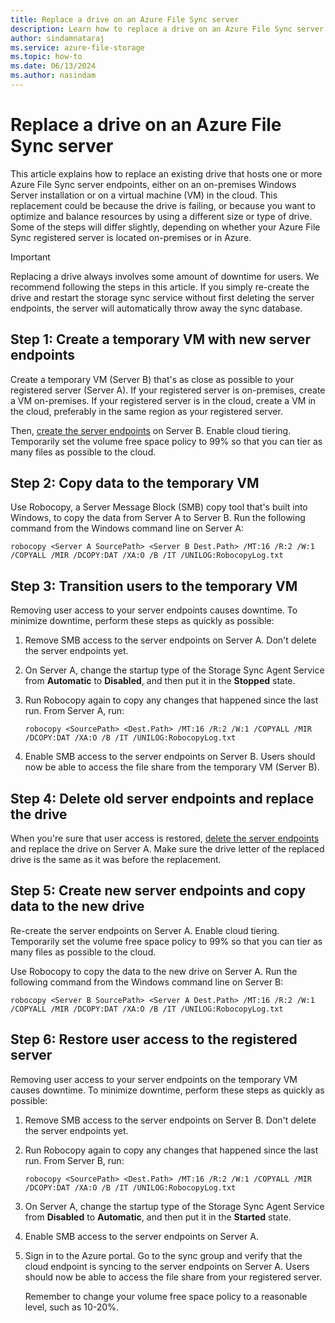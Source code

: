 ```yaml
---
title: Replace a drive on an Azure File Sync server
description: Learn how to replace a drive on an Azure File Sync server because of hardware decommissioning, optimization, or end of support. 
author: sindamnataraj
ms.service: azure-file-storage
ms.topic: how-to
ms.date: 06/13/2024
ms.author: nasindam
---
```


# Replace a drive on an Azure File Sync server

This article explains how to replace an existing drive that hosts one or more Azure File Sync server endpoints, either on an on-premises Windows Server installation or on a virtual machine (VM) in the cloud. This replacement could be because the drive is failing, or because you want to optimize and balance resources by using a different size or type of drive. Some of the steps will differ slightly, depending on whether your Azure File Sync registered server is located on-premises or in Azure.

> [!IMPORTANT]
> Replacing a drive always involves some amount of downtime for users. We recommend following the steps in this article. If you simply re-create the drive and restart the storage sync service without first deleting the server endpoints, the server will automatically throw away the sync database.

## Step 1: Create a temporary VM with new server endpoints

Create a temporary VM (Server B) that's as close as possible to your registered server (Server A). If your registered server is on-premises, create a VM on-premises. If your registered server is in the cloud, create a VM in the cloud, preferably in the same region as your registered server.

Then, [create the server endpoints](file-sync-server-endpoint-create.md) on Server B. Enable cloud tiering. Temporarily set the volume free space policy to 99% so that you can tier as many files as possible to the cloud.

## Step 2: Copy data to the temporary VM

Use Robocopy, a Server Message Block (SMB) copy tool that's built into Windows, to copy the data from Server A to Server B. Run the following command from the Windows command line on Server A:

```console
robocopy <Server A SourcePath> <Server B Dest.Path> /MT:16 /R:2 /W:1 /COPYALL /MIR /DCOPY:DAT /XA:O /B /IT /UNILOG:RobocopyLog.txt
```

## Step 3: Transition users to the temporary VM

Removing user access to your server endpoints causes downtime. To minimize downtime, perform these steps as quickly as possible:

1. Remove SMB access to the server endpoints on Server A. Don't delete the server endpoints yet.
2. On Server A, change the startup type of the Storage Sync Agent Service from **Automatic** to **Disabled**, and then put it in the **Stopped** state.
3. Run Robocopy again to copy any changes that happened since the last run. From Server A, run:
  
    ```console
    robocopy <SourcePath> <Dest.Path> /MT:16 /R:2 /W:1 /COPYALL /MIR /DCOPY:DAT /XA:O /B /IT /UNILOG:RobocopyLog.txt
    ```

4. Enable SMB access to the server endpoints on Server B.
Users should now be able to access the file share from the temporary VM (Server B).

## Step 4: Delete old server endpoints and replace the drive

When you're sure that user access is restored, [delete the server endpoints](file-sync-server-endpoint-delete.md) and replace the drive on Server A. Make sure the drive letter of the replaced drive is the same as it was before the replacement.

## Step 5: Create new server endpoints and copy data to the new drive

Re-create the server endpoints on Server A. Enable cloud tiering. Temporarily set the volume free space policy to 99% so that you can tier as many files as possible to the cloud.

Use Robocopy to copy the data to the new drive on Server A. Run the following command from the Windows command line on Server B:

```console
robocopy <Server B SourcePath> <Server A Dest.Path> /MT:16 /R:2 /W:1 /COPYALL /MIR /DCOPY:DAT /XA:O /B /IT /UNILOG:RobocopyLog.txt
```

## Step 6: Restore user access to the registered server

Removing user access to your server endpoints on the temporary VM causes downtime. To minimize downtime, perform these steps as quickly as possible:

1. Remove SMB access to the server endpoints on Server B. Don't delete the server endpoints yet.
2. Run Robocopy again to copy any changes that happened since the last run. From Server B, run:

    ```console
    robocopy <SourcePath> <Dest.Path> /MT:16 /R:2 /W:1 /COPYALL /MIR /DCOPY:DAT /XA:O /B /IT /UNILOG:RobocopyLog.txt
    ```

3. On Server A, change the startup type of the Storage Sync Agent Service from **Disabled** to **Automatic**, and then put it in the **Started** state.
4. Enable SMB access to the server endpoints on Server A.
5. Sign in to the Azure portal. Go to the sync group and verify that the cloud endpoint is syncing to the server endpoints on Server A. Users should now be able to access the file share from your registered server.

   Remember to change your volume free space policy to a reasonable level, such as 10-20%.
